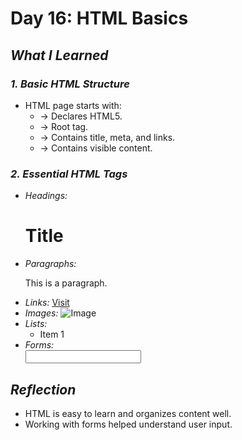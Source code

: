 # Day 16: HTML Basics  

## *What I Learned*  

### *1. Basic HTML Structure*  
- HTML page starts with:  
  - <!DOCTYPE html> → Declares HTML5.  
  - <html> → Root tag.  
  - <head> → Contains title, meta, and links.  
  - <body> → Contains visible content.  

### *2. Essential HTML Tags*  
- *Headings:* <h1>Title</h1>  
- *Paragraphs:* <p>This is a paragraph.</p>  
- *Links:* <a href="https://example.com">Visit</a>  
- *Images:* <img src="img.jpg" alt="Image">  
- *Lists:* <ul><li>Item 1</li></ul>  
- *Forms:* <form><input type="text"></form>  

## *Reflection*  
- HTML is easy to learn and organizes content well.  
- Working with forms helped understand user input.  

